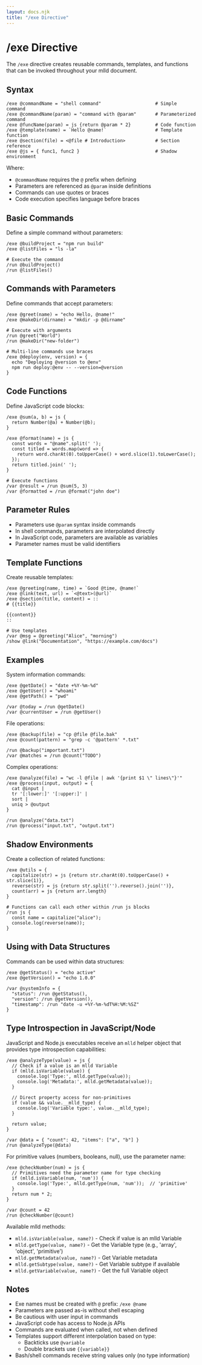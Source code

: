 ```yaml
---
layout: docs.njk
title: "/exe Directive"
---
```


# /exe Directive

The `/exe` directive creates reusable commands, templates, and functions that can be invoked throughout your mlld document.

## Syntax

```mlld
/exe @commandName = "shell command"                    # Simple command
/exe @commandName(param) = "command with @param"       # Parameterized command
/exe @funcName(param) = js {return @param * 2}         # Code function
/exe @template(name) = `Hello @name!`                  # Template function
/exe @section(file) = <@file # Introduction>           # Section reference
/exe @js = { func1, func2 }                            # Shadow environment
```

Where:
- `@commandName` requires the `@` prefix when defining
- Parameters are referenced as `@param` inside definitions
- Commands can use quotes or braces
- Code execution specifies language before braces

## Basic Commands

Define a simple command without parameters:
```mlld
/exe @buildProject = "npm run build"
/exe @listFiles = "ls -la"

# Execute the command
/run @buildProject()
/run @listFiles()
```

## Commands with Parameters

Define commands that accept parameters:
```mlld
/exe @greet(name) = "echo Hello, @name!"
/exe @makeDir(dirname) = "mkdir -p @dirname"

# Execute with arguments
/run @greet("World")
/run @makeDir("new-folder")

# Multi-line commands use braces
/exe @deploy(env, version) = {
  echo "Deploying @version to @env"
  npm run deploy:@env -- --version=@version
}
```

## Code Functions

Define JavaScript code blocks:
```mlld
/exe @sum(a, b) = js {
  return Number(@a) + Number(@b);
}

/exe @format(name) = js {
  const words = "@name".split(' ');
  const titled = words.map(word => {
    return word.charAt(0).toUpperCase() + word.slice(1).toLowerCase();
  });
  return titled.join(' ');
}

# Execute functions
/var @result = /run @sum(5, 3)
/var @formatted = /run @format("john doe")
```

## Parameter Rules

- Parameters use `@param` syntax inside commands
- In shell commands, parameters are interpolated directly
- In JavaScript code, parameters are available as variables
- Parameter names must be valid identifiers

## Template Functions

Create reusable templates:
```mlld
/exe @greeting(name, time) = `Good @time, @name!`
/exe @link(text, url) = `<@text>(@url)`
/exe @section(title, content) = ::
# {{title}}

{{content}}
::

# Use templates
/var @msg = @greeting("Alice", "morning")
/show @link("Documentation", "https://example.com/docs")
```

## Examples

System information commands:
```mlld
/exe @getDate() = "date +%Y-%m-%d"
/exe @getUser() = "whoami"
/exe @getPath() = "pwd"

/var @today = /run @getDate()
/var @currentUser = /run @getUser()
```

File operations:
```mlld
/exe @backup(file) = "cp @file @file.bak"
/exe @count(pattern) = "grep -c '@pattern' *.txt"

/run @backup("important.txt")
/var @matches = /run @count("TODO")
```

Complex operations:
```mlld
/exe @analyze(file) = "wc -l @file | awk '{print $1 \" lines\"}'"
/exe @process(input, output) = {
  cat @input | 
  tr '[:lower:]' '[:upper:]' | 
  sort | 
  uniq > @output
}

/run @analyze("data.txt")
/run @process("input.txt", "output.txt")
```

## Shadow Environments

Create a collection of related functions:
```mlld
/exe @utils = {
  capitalize(str) = js {return str.charAt(0).toUpperCase() + str.slice(1)},
  reverse(str) = js {return str.split('').reverse().join('')},
  count(arr) = js {return arr.length}
}

# Functions can call each other within /run js blocks
/run js {
  const name = capitalize("alice");
  console.log(reverse(name));
}
```

## Using with Data Structures

Commands can be used within data structures:
```mlld
/exe @getStatus() = "echo active"
/exe @getVersion() = "echo 1.0.0"

/var @systemInfo = {
  "status": /run @getStatus(),
  "version": /run @getVersion(),
  "timestamp": /run "date -u +%Y-%m-%dT%H:%M:%SZ"
}
```

## Type Introspection in JavaScript/Node

JavaScript and Node.js executables receive an `mlld` helper object that provides type introspection capabilities:

```mlld
/exe @analyzeType(value) = js {
  // Check if a value is an mlld Variable
  if (mlld.isVariable(value)) {
    console.log('Type:', mlld.getType(value));
    console.log('Metadata:', mlld.getMetadata(value));
  }
  
  // Direct property access for non-primitives
  if (value && value.__mlld_type) {
    console.log('Variable type:', value.__mlld_type);
  }
  
  return value;
}

/var @data = { "count": 42, "items": ["a", "b"] }
/run @analyzeType(@data)
```

For primitive values (numbers, booleans, null), use the parameter name:
```mlld
/exe @checkNumber(num) = js {
  // Primitives need the parameter name for type checking
  if (mlld.isVariable(num, 'num')) {
    console.log('Type:', mlld.getType(num, 'num'));  // 'primitive'
  }
  return num * 2;
}

/var @count = 42
/run @checkNumber(@count)
```

Available mlld methods:
- `mlld.isVariable(value, name?)` - Check if value is an mlld Variable
- `mlld.getType(value, name?)` - Get the Variable type (e.g., 'array', 'object', 'primitive')
- `mlld.getMetadata(value, name?)` - Get Variable metadata
- `mlld.getSubtype(value, name?)` - Get Variable subtype if available
- `mlld.getVariable(value, name?)` - Get the full Variable object

## Notes

- Exe names must be created with `@` prefix: `/exe @name`
- Parameters are passed as-is without shell escaping
- Be cautious with user input in commands
- JavaScript code has access to Node.js APIs
- Commands are evaluated when called, not when defined
- Templates support different interpolation based on type:
  - Backticks use `@variable`
  - Double brackets use `{{variable}}`
- Bash/shell commands receive string values only (no type information)